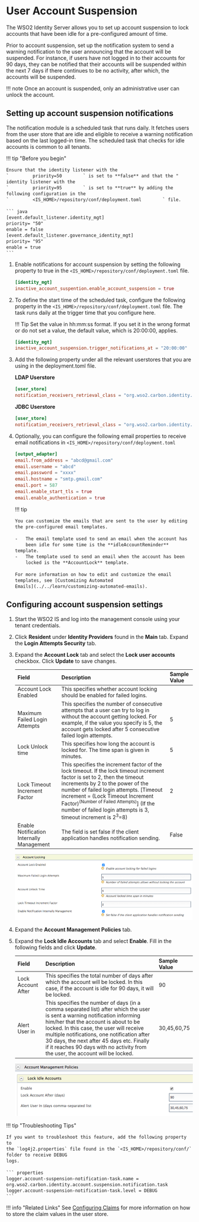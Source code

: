 # User Account Suspension

The WSO2 Identity Server allows you to set up account suspension to lock
accounts that have been idle for a pre-configured amount of time.

Prior to account suspension, set up the notification system to send a
warning notification to the user announcing that the account will be
suspended. For instance, if users have not logged in to their accounts
for 90 days, they can be notified that their accounts will be suspended
within the next 7 days if there continues to be no activity, after
which, the accounts will be suspended.

!!! note
    Once an account is suspended, only an administrative user can
    unlock the account.
    
## Setting up account suspension notifications

The notification module is a scheduled task that runs daily. It fetches
users from the user store that are idle and eligible to receive a
warning notification based on the last logged-in time. The scheduled
task that checks for idle accounts is common to all tenants.

!!! tip "Before you begin"
    
    Ensure that the identity listener with the
    `         priority=50        ` is set to **false** and that the "
    identity listener with the
    `         priority=95        ` is set to **true** by adding the following configuration in the
    `         <IS_HOME>/repository/conf/deployment.toml        ` file.
    
    ``` java
    [event.default_listener.identity_mgt]
    priority= "50"
    enable = false
    [event.default_listener.governance_identity_mgt]
    priority= "95" 
    enable = true
    ```

1.  Enable notifications for account suspension by setting the following
    property to true in the `<IS_HOME>/repository/conf/deployment.toml` file.

    ``` toml
    [identity_mgt]
    inactive_account_suspention.enable_account_suspension = true
    ```

2.  To define the start time of the scheduled task, configure the
    following property in the `<IS_HOME>/repository/conf/deployment.toml`
    file. The task runs daily at the trigger time that you configure
    here.

    !!! Tip 
        Set the value in hh:<zero-width-space>mm:<zero-width-space>ss format. If you set it in the
        wrong format or do not set a value, the default value, which is
        20:00:00, applies.

    ``` toml
    [identity_mgt]
    inactive_account_suspension.trigger_notifications_at = "20:00:00"
    ```

3.  Add the following property under all the relevant userstores that
    you are using in the deployment.toml file.

    **LDAP Userstore**

    ``` toml
    [user_store]
    notification_receivers_retrieval_class = "org.wso2.carbon.identity.account.suspension.notification.task.ldap.LDAPNotificationReceiversRetrieval"
    ```

    **JDBC Userstore**

    ``` toml
    [user_store]
    notification_receivers_retrieval_class = "org.wso2.carbon.identity.account.suspension.notification.task.jdbc.JDBCNotificationReceiversRetrieval"
    ```

4.  Optionally, you can configure the following email properties to
    receive email notifications in `<IS_HOME>/repository/conf/deployment.toml`

    ``` toml
    [output_adapter]
    email.from_address = "abcd@gmail.com"
    email.username = "abcd"
    email.password = "xxxx"
    email.hostname = "smtp.gmail.com"
    email.port = 587
    email.enable_start_tls = true
    email.enable_authentication = true
    ```

    !!! tip
    
        You can customize the emails that are sent to the user by editing
        the pre-configured email templates.
    
        -   The email template used to send an email when the account has
            been idle for some time is the **idleAccountReminder** template.
        -   The template used to send an email when the account has been
            locked is the **AccountLock** template.
    
        For more information on how to edit and customize the email
        templates, see [Customizing Automated
        Emails](../../learn/customizing-automated-emails).
    

## Configuring account suspension settings

1.  Start the WSO2 IS and log into the management console using your
    tenant credentials.
2.  Click **Resident** under **Identity Providers** found in the
    **Main** tab. Expand the **Login Attempts Security** tab.
3.  Expand the **Account Lock** tab and select the **Lock user accounts** checkbox. Click **Update** to save changes.  
    
    | Field              | Description                                                                                                                                                                                                                                                                                                                                                                                   | Sample Value |
    |--------------------|-----------------------------------------------------------------------------------------------------------------------------------------------------------------------------------------------------------------------------------------------------------------------------------------------------------------------------------------------------------------------------------------------|--------------|
    | Account Lock Enabled | This specifies whether account locking should be enabled for failed logins.                                                                                                                                                                                                                                        |            |
    | Maximum Failed Login Attempts | This specifies the number of consecutive attempts that a user can try to log in without the account getting locked. For example, if the value you specify is 5, the account gets locked after 5 consecutive failed login attempts.                                                                                                                                                                                                                                      | 5           |
    | Lock Unlock time | This specifies how long the account is locked for. The time span is given in minutes.                                                                                                                                                                                                                                          | 5           |
    | Lock Timeout Increment Factor | This specifies the increment factor of the lock timeout. If the lock timeout increment factor is set to 2, then the timeout increments by 2 to the power of the number of failed login attempts. [Timeout increment = (Lock Timeout Increment Factor)<sup>(Number of Failed Attempts)</sup>] (If the number of failed login attempts is 3, timeout increment is 2<sup>3</sup>=8)                                                                                                                                                                                                                                           |  2          |
    | Enable Notification Internally Management | The field is set false if the client application handles notification sending.                                                                                                                                                                                                                                           |False            |
    
    ![account-lock-enabled](../assets/img/using-wso2-identity-server/account-lock-enabled.png)
    
4.  Expand the **Account Management Policies** tab.

5.  Expand the **Lock Idle Accounts** tab and select **Enable**. Fill
    in the following fields and click **Update**.

    | Field              | Description                                                                                                                                                                                                                                                                                                                                                                                   | Sample Value |
    |--------------------|-----------------------------------------------------------------------------------------------------------------------------------------------------------------------------------------------------------------------------------------------------------------------------------------------------------------------------------------------------------------------------------------------|--------------|
    | Lock Account After | This specifies the total number of days after which the account will be locked. In this case, if the account is idle for 90 days, it will be locked.                                                                                                                                                                                                                                          | 90           |
    | Alert User in      | This specifies the number of days (in a comma separated list) after which the user is sent a warning notification informing him/her that the account is about to be locked. In this case, the user will receive multiple notifications, one notification after 30 days, the next after 45 days etc. Finally if it reaches 90 days with no activity from the user, the account will be locked. | 30,45,60,75  |

    ![account-management-policies](../assets/img/using-wso2-identity-server/account-management-policies.png)

!!! tip "Troubleshooting Tips"
    
    If you want to troubleshoot this feature, add the following property to
    the `log4j2.properties` file found in the `<IS_HOME>/repository/conf/` folder to receive DEBUG
    logs.
    
    ``` properties
    logger.account-suspension-notification-task.name = org.wso2.carbon.identity.account.suspension.notification.task
    logger.account-suspension-notification-task.level = DEBUG
    ```


!!! info "Related Links"
    See [Configuring
    Claims](../../learn/configuring-claims) for more
    information on how to store the claim values in the user store.
